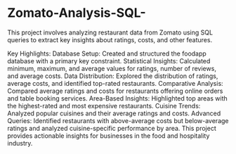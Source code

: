 # Zomato-Analysis-SQL-
This project involves analyzing restaurant data from Zomato using SQL queries to extract key insights about ratings, costs, and other features.

Key Highlights:
Database Setup: Created and structured the foodapp database with a primary key constraint.
Statistical Insights: Calculated minimum, maximum, and average values for ratings, number of reviews, and average costs.
Data Distribution: Explored the distribution of ratings, average costs, and identified top-rated restaurants.
Comparative Analysis: Compared average ratings and costs for restaurants offering online orders and table booking services.
Area-Based Insights: Highlighted top areas with the highest-rated and most expensive restaurants.
Cuisine Trends: Analyzed popular cuisines and their average ratings and costs.
Advanced Queries: Identified restaurants with above-average costs but below-average ratings and analyzed cuisine-specific performance by area.
This project provides actionable insights for businesses in the food and hospitality industry.
